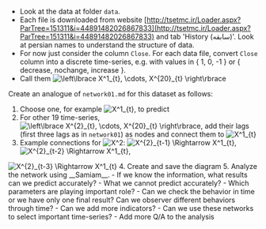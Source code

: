 - Look at the data at folder `data`.
- Each file is downloaded from website [http://tsetmc.ir/Loader.aspx?ParTree=151311&i=44891482026867833](http://tsetmc.ir/Loader.aspx?ParTree=151311&i=44891482026867833) and tab 'History (سابقه)'. Look at persian names to understand the structure of data.
- For now just consider the column `Close`. For each data file, convert `Close` column into a discrete time-series, e.g. with values in { 1, 0, -1 } or { decrease, nochange, increase }.
- Call them <img src="https://latex.codecogs.com/svg.latex?\left\lbrace&space;X^1_{t},&space;\cdots,&space;X^{20}_{t}&space;\right\rbrace" title="\left\lbrace X^1_{t}, \cdots, X^{20}_{t} \right\rbrace" />

Create an analogue of `network01.md` for this dataset as follows:
1. Choose one, for example <img src="https://latex.codecogs.com/svg.latex?X^1_{t}" title="X^1_{t}" />, to predict
2. For other 19 time-series, <img src="https://latex.codecogs.com/svg.latex?\left\lbrace&space;X^{2}_{t},&space;\cdots,&space;X^{20}_{t}&space;\right\rbrace" title="\left\lbrace X^{2}_{t}, \cdots, X^{20}_{t} \right\rbrace" />, add their lags (first three lags as in `network01`) as nodes and connect them to <img src="https://latex.codecogs.com/svg.latex?X^1_{t}" title="X^1_{t}" />
3. Example connections for <img src="https://latex.codecogs.com/svg.latex?X^2" title="X^2" />: <img src="https://latex.codecogs.com/svg.latex?X^{2}_{t-1}&space;\Rightarrow&space;X^1_{t}" title="X^{2}_{t-1} \Rightarrow X^1_{t}" />,
<img src="https://latex.codecogs.com/svg.latex?X^{2}_{t-2}&space;\Rightarrow&space;X^1_{t}" title="X^{2}_{t-2} \Rightarrow X^1_{t}" />,
<img src="https://latex.codecogs.com/svg.latex?X^{2}_{t-3}&space;\Rightarrow&space;X^1_{t}" title="X^{2}_{t-3} \Rightarrow X^1_{t}" />
4. Create and save the diagram
5. Analyze the network using __Samiam__.
    - If we know the information, what results can we predict accurately?
    - What we cannot predict accurately?
    - Which parameters are playing important role?
    - Can we check the behavior in time or we have only one final result? Can we observer different behaviors through time?
    - Can we add more indicators?
    - Can we use these networks to select important time-series?
    - Add more Q/A to the analysis
